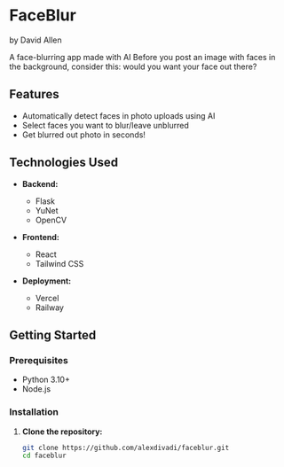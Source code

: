 # FaceBlur
by David Allen

A face-blurring app made with AI
Before you post an image with faces in the background, consider this: would you want your face out there?

## Features

- Automatically detect faces in photo uploads using AI
- Select faces you want to blur/leave unblurred
- Get blurred out photo in seconds!


## Technologies Used

- **Backend:**
  - Flask
  - YuNet
  - OpenCV
  
- **Frontend:**
  - React
  - Tailwind CSS
  
- **Deployment:**
  - Vercel
  - Railway

## Getting Started

### Prerequisites

- Python 3.10+
- Node.js

### Installation

1. **Clone the repository:**

   ```bash
   git clone https://github.com/alexdivadi/faceblur.git
   cd faceblur